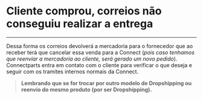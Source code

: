 # Cliente comprou, correios não conseguiu realizar a entrega

---

Dessa forma os correios devolverá a mercadoria para o fornecedor que ao receber terá que cancelar essa venda para a Connect (_pois caso tenhamos que reenviar a mercadoria ao cliente, será gerado um novo pedido_). Connectparts entra em contato com o cliente para verificar o que deseja e seguir com os tramites internos normais da Connect. 

>**Lembrando que se for trocar por outro modelo de Dropshipping ou reenvio do mesmo produto (por ser Dropshipping).**